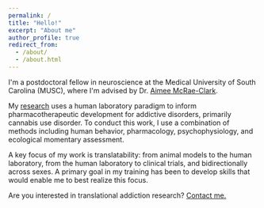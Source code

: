 ```yaml
---
permalink: /
title: "Hello!"
excerpt: "About me"
author_profile: true
redirect_from: 
  - /about/
  - /about.html
---
```


I'm a postdoctoral fellow in neuroscience at the Medical University of South Carolina (MUSC), where I'm advised by Dr. <a href="https://scholar.google.com/citations?user=lazcLG0AAAAJ&hl=en">Aimee McRae-Clark</a>.

My <a href="https://marterin.github.io/research">research</a> uses a human laboratory paradigm to inform pharmacotherapeutic development for addictive disorders, primarily cannabis use disorder. To conduct this work, I use a combination of methods including human behavior, pharmacology, psychophysiology, and ecological momentary assessment.

A key focus of my work is translatability: from animal models to the human laboratory, from the human laboratory to clinical trials, and bidirectionally across sexes. A primary goal in my training has been to develop skills that would enable me to best realize this focus.

Are you interested in translational addiction research? <a href="mailto:marterin@musc.edu">Contact me.</a>